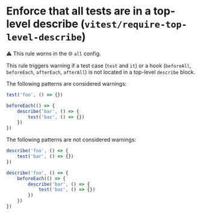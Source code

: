 # Enforce that all tests are in a top-level describe (`vitest/require-top-level-describe`)

⚠️ This rule _warns_ in the 🌐 `all` config.

<!-- end auto-generated rule header -->

This rule triggers warning if a test case (`test` and `it`) or a hook (`beforeAll`, `beforeEach`, `afterEach`, `afterAll`) is not located in a top-level `describe` block.


The following patterns are considered warnings:

```js
test('foo', () => {})

beforeEach(() => {
	describe('bar', () => {
		test('baz', () => {})
	})
})


```

The following patterns are not considered warnings:

```js
describe('foo', () => {
	test('bar', () => {})
})

describe('foo', () => {
	beforeEach(() => {
		describe('bar', () => {
			test('baz', () => {})
		})
	})
})

```